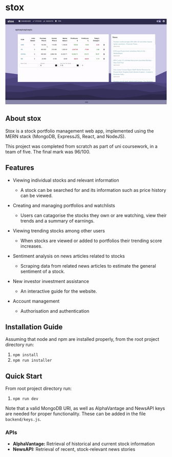 # stox
![](images/walkthrough.gif)
## About stox

Stox is a stock portfolio management web app, implemented using the MERN stack (MongoDB, ExpressJS, React, and NodeJS).

This project was completed from scratch as part of uni coursework, in a team of five. The final mark was 96/100.

## Features

- Viewing individual stocks and relevant information
    - A stock can be searched for and its information such as price history can be viewed.

- Creating and managing portfolios and watchlists
    - Users can catagorise the stocks they own or are watching, view their trends and a summary of earnings.

- Viewing trending stocks among other users
    - When stocks are viewed or added to portfolios their trending score increases.

- Sentiment analysis on news articles related to stocks
    - Scraping data from related news articles to estimate the general sentiment of a stock.

- New investor investment assistance
    - An interactive guide for the website.

- Account management
    - Authorisation and authentication 

## Installation Guide

Assuming that node and npm are installed properly, from the root project directory run:

1. `npm install`
2. `npm run installer`

## Quick Start

From root project directory run:

1. `npm run dev`

Note that a valid MongoDB URI, as well as AlphaVantage and NewsAPI keys are needed for proper functionality. These can be added in the file `backend/keys.js`.

### APIs

- **AlphaVantage:** Retrieval of historical and current stock information
- **NewsAPI:** Retrieval of recent, stock-relevant news stories
